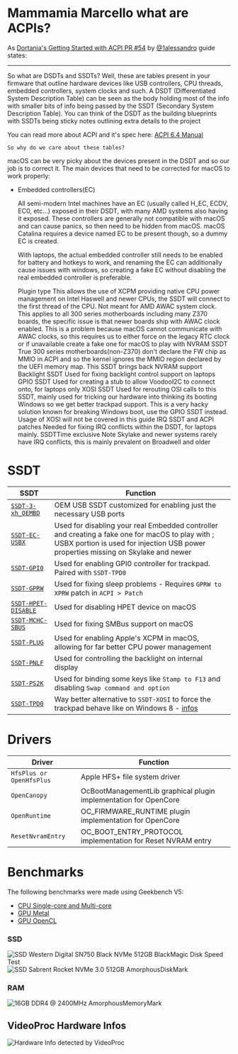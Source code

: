 # Mammamia Marcello what are ACPIs?

As [Dortania's Getting Started with ACPI PR #54](https://github.com/dortania/OpenCore-Post-Install/pull/54) by [@1alessandro](https://github.com/1alessandro1) guide states:

---

So what are DSDTs and SSDTs? Well, these are tables present in your firmware that outline hardware devices like USB controllers, CPU threads, embedded controllers, system clocks and such. A DSDT (Differentiated System Description Table) can be seen as the body holding most of the info with smaller bits of info being passed by the SSDT (Secondary System Description Table). You can think of the DSDT as the building blueprints with SSDTs being sticky notes outlining extra details to the project

You can read more about ACPI and it's spec here: [ACPI 6.4 Manual](https://uefi.org/sites/default/files/resources/ACPI_Spec_6_4_Jan22.pdf)

    So why do we care about these tables?

macOS can be very picky about the devices present in the DSDT and so our job is to correct it. The main devices that need to be corrected for macOS to work properly:

- Embedded controllers(EC)

    All semi-modern Intel machines have an EC (usually called H_EC, ECDV, EC0, etc...) exposed in their DSDT, with many AMD systems also having it exposed. These controllers are generally not compatible with macOS and can cause panics, so then need to be hidden from macOS. macOS Catalina requires a device named EC to be present though, so a dummy EC is created.
    
    With laptops, the actual embedded controller still needs to be enabled for battery and hotkeys to work, and renaming the EC can additionally cause issues with windows, so creating a fake EC without disabling the real embedded controller is preferable.


    Plugin type
        This allows the use of XCPM providing native CPU power management on Intel Haswell and newer CPUs, the SSDT will connect to the first thread of the CPU. Not meant for AMD
    AWAC system clock.
        This applies to all 300 series motherboards including many Z370 boards, the specific issue is that newer boards ship with AWAC clock enabled. This is a problem because macOS cannot communicate with AWAC clocks, so this requires us to either force on the legacy RTC clock or if unavailable create a fake one for macOS to play with
    NVRAM SSDT
        True 300 series motherboards(non-Z370) don't declare the FW chip as MMIO in ACPI and so the kernel ignores the MMIO region declared by the UEFI memory map. This SSDT brings back NVRAM support
    Backlight SSDT
        Used for fixing backlight control support on laptops
    GPIO SSDT
        Used for creating a stub to allow VoodooI2C to connect onto, for laptops only
    XOSI SSDT
        Used for rerouting OSI calls to this SSDT, mainly used for tricking our hardware into thinking its booting Windows so we get better trackpad support. This is a very hacky solution known for breaking Windows boot, use the GPIO SSDT instead. Usage of XOSI will not be covered in this guide
    IRQ SSDT and ACPI patches
        Needed for fixing IRQ conflicts within the DSDT, for laptops mainly. SSDTTime exclusive
        Note Skylake and newer systems rarely have IRQ conflicts, this is mainly prevalent on Broadwell and older

# SSDT

| SSDT | Function |
| ---- | -------- |
| [`SSDT-3-xh_OEMBD`](ACPI/SSDT-3-xh_OEMBD.md) | OEM USB SSDT customized for enabling just the necessary USB ports |
| [`SSDT-EC-USBX`](ACPI/SSDT-EC-USBX.md) | Used for disabling your real Embedded controller and creating a fake one for macOS to play with ; USBX portion is used for injection USB power properties missing on Skylake and newer |
| [`SSDT-GPI0`](ACPI/SSDT-GPI0.md) | Used for enabling GPI0 controller for trackpad. Paired with `SSDT-TPD0` |
| [`SSDT-GPRW`](ACPI/SSDT-GPRW.md) | Used for fixing sleep problems - Requires `GPRW to XPRW` patch in `ACPI > Patch` |
| [`SSDT-HPET-DISABLE`](ACPI/SSDT-HPET-DISABLE.md) | Used for disabling HPET device on macOS |
| [`SSDT-MCHC-SBUS`](ACPI/SSDT-MCHC-SBUS.md) | Used for fixing SMBus support on macOS |
| [`SSDT-PLUG`](ACPI/SSDT-PLUG.md) | Used for enabling Apple's XCPM in macOS, allowing for far better CPU power management |
| [`SSDT-PNLF`](ACPI/SSDT-PNLF.md) | Used for controlling the backlight on internal display |
| [`SSDT-PS2K`](ACPI/SSDT-PS2K.md) | Used for binding some keys like `Stamp to F13` and disabling `Swap command and option` |
| [`SSDT-TPD0`](ACPI/SSDT-TPD0.md) | Way better alternative to `SSDT-XOSI` to force the trackpad behave like on Windows 8 - [infos](https://docs.microsoft.com/en-us/windows-hardware/drivers/acpi/winacpi-osi) |

# Drivers

| Driver | Function |
| ---- | -------- |
| `HfsPlus or OpenHfsPlus` | Apple HFS+ file system driver |
| `OpenCanopy` | OcBootManagementLib graphical plugin implementation for OpenCore |
| `OpenRuntime` | OC_FIRMWARE_RUNTIME plugin implementation for OpenCore |
| `ResetNvramEntry` | OC_BOOT_ENTRY_PROTOCOL implementation for Reset NVRAM entry |

# Benchmarks

The following benchmarks were made using Geekbench V5:

- [CPU Single-core and Multi-core](https://browser.geekbench.com/v5/cpu/2830516)
- [GPU Metal](https://browser.geekbench.com/v5/compute/1173808)
- [GPU OpenCL](https://browser.geekbench.com/v5/compute/1173815)

### SSD

![SSD Western Digital SN750 Black NVMe 512GB BlackMagic Disk Speed Test](/.assets/docs/benchmarks/ssd/images/Blackmagic.png)
![SSD Sabrent Rocket NVMe 3.0 512GB AmorphousDiskMark](/.assets/docs/benchmarks/ssd/images/AmorphousDiskMark.png)

### RAM

![16GB DDR4 @ 2400MHz AmorphousMemoryMark](/.assets/docs/benchmarks/ram/images/AmorphousMemoryMark.png)

## VideoProc Hardware Infos

![Hardware Info detected by VideoProc](/.assets/docs/benchmarks/videoproc/images/VideoProc.png)
